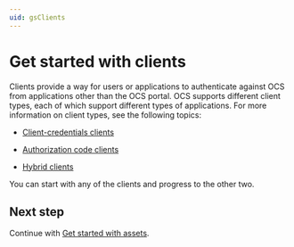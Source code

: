 ```yaml
---
uid: gsClients
---
```


# Get started with clients

Clients provide a way for users or applications to authenticate against OCS from applications other than the OCS portal. OCS supports different client types, each of which support different types of applications. For more information on client types, see the following topics:
 
- [Client-credentials clients](xref:gsClientCredentialsClients)

- [Authorization code clients](xref:gsAuthorizationCodeClients)

- [Hybrid clients](xref:gsHybridClients)

You can start with any of the clients and progress to the other two. 

## Next step

Continue with [Get started with assets](xref:gsAssets).
